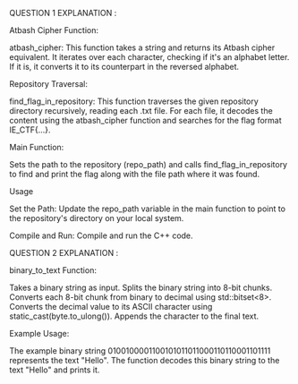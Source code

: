 QUESTION 1 EXPLANATION :

Atbash Cipher Function:

atbash_cipher: This function takes a string and returns its Atbash cipher equivalent. It iterates over each character, checking if it's an alphabet letter. If it is, it converts it to its counterpart in the reversed alphabet.


Repository Traversal:

find_flag_in_repository: This function traverses the given repository directory recursively, reading each .txt file. For each file, it decodes the content using the atbash_cipher function and searches for the flag format IE_CTF{...}.


Main Function:

Sets the path to the repository (repo_path) and calls find_flag_in_repository to find and print the flag along with the file path where it was found.

Usage

Set the Path: Update the repo_path variable in the main function to point to the repository's directory on your local system.

Compile and Run: Compile and run the C++ code.

QUESTION 2 EXPLANATION :

binary_to_text Function:

Takes a binary string as input.
Splits the binary string into 8-bit chunks.
Converts each 8-bit chunk from binary to decimal using std::bitset<8>.
Converts the decimal value to its ASCII character using static_cast<char>(byte.to_ulong()).
Appends the character to the final text.


Example Usage:

The example binary string 0100100001100101011011000110110001101111 represents the text "Hello".
The function decodes this binary string to the text "Hello" and prints it.

